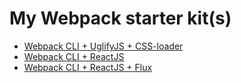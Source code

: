# My Webpack starter kit(s)

+ [Webpack CLI + UglifyJS + CSS-loader](https://github.com/yoga1290/webpack-starter-kit/tree/UglifyJS)
+ [Webpack CLI + ReactJS](https://github.com/yoga1290/webpack-starter-kit/tree/ReactJS)
+ [Webpack CLI + ReactJS + Flux](https://github.com/yoga1290/webpack-starter-kit/tree/Flux)